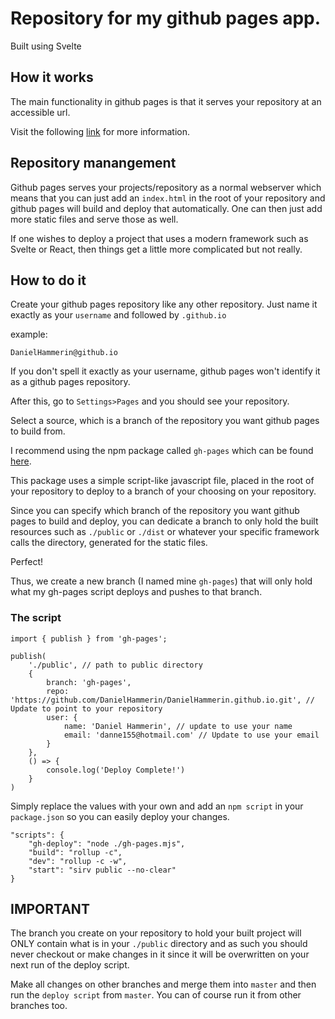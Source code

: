 # Repository for my github pages app.
Built using Svelte

## How it works

The main functionality in github pages is that it serves your repository at an accessible url.

Visit the following [link](https://pages.github.com/) for more information.

## Repository manangement

Github pages serves your projects/repository as a normal webserver which means that you can just add an `index.html` in the root of your repository and github pages will build and deploy that automatically. One can then just add more static files and serve those as well.

If one wishes to deploy a project that uses a modern framework such as Svelte or React, then things get a little more complicated but not really.

## How to do it

Create your github pages repository like any other repository. Just name it exactly as your `username` and followed by `.github.io`

example:

    DanielHammerin@github.io

If you don't spell it exactly as your username, github pages won't identify it as a github pages repository.

After this, go to `Settings>Pages` and you should see your repository.

Select a source, which is a branch of the repository you want github pages to build from.

I recommend using the npm package called `gh-pages` which can be found [here](https://www.npmjs.com/package/gh-pages).

This package uses a simple script-like javascript file, placed in the root of your repository to deploy to a branch of your choosing on your repository.

Since you can specify which branch of the repository you want github pages to build and deploy, you can dedicate a branch to only hold the built resources such as `./public` or `./dist` or whatever your specific framework calls the directory, generated for the static files.

Perfect!

Thus, we create a new branch (I named mine `gh-pages`) that will only hold what my gh-pages script deploys and pushes to that branch.

### The script

    import { publish } from 'gh-pages';

    publish(
        './public', // path to public directory
        {
            branch: 'gh-pages',
            repo: 'https://github.com/DanielHammerin/DanielHammerin.github.io.git', // Update to point to your repository  
            user: {
                name: 'Daniel Hammerin', // update to use your name
                email: 'danne155@hotmail.com' // Update to use your email
            }
        },
        () => {
            console.log('Deploy Complete!')
        }
    )

Simply replace the values with your own and add an `npm script` in your `package.json` so you can easily deploy your changes.

    "scripts": {
        "gh-deploy": "node ./gh-pages.mjs",
        "build": "rollup -c",
        "dev": "rollup -c -w",
        "start": "sirv public --no-clear"
    }

## IMPORTANT

The branch you create on your repository to hold your built project will ONLY contain what is in your `./public` directory and as such you should never checkout or make changes in it since it will be overwritten on your next run of the deploy script.

Make all changes on other branches and merge them into `master` and then run the `deploy script` from `master`. You can of course run it from other branches too.
